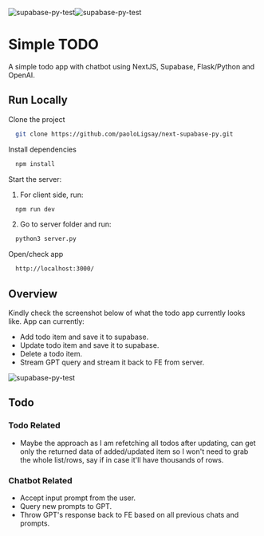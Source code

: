 ![supabase-py-test](https://github.com/paoloLigsay/todo-wt-chatbot/assets/58755638/0124d7d7-0db8-4706-9e0c-a67855293cbd)![supabase-py-test](https://github.com/paoloLigsay/todo-wt-chatbot/assets/58755638/19661e1b-eb8a-42bd-bad4-be88a7055f0c)
# Simple TODO

A simple todo app with chatbot using NextJS, Supabase, Flask/Python and OpenAI.


## Run Locally

Clone the project

```bash
  git clone https://github.com/paoloLigsay/next-supabase-py.git
```

Install dependencies

```bash
  npm install
```

Start the server:

1. For client side, run:
```bash
  npm run dev
```

2. Go to server folder and run:
```bash
  python3 server.py
```

Open/check app

```bash
  http://localhost:3000/
```
## Overview

Kindly check the screenshot below of what the todo app currently looks like. App can currently:
- Add todo item and save it to supabase.
- Update todo item and save it to supabase.
- Delete a todo item.
- Stream GPT query and stream it back to FE from server.

![supabase-py-test](https://github.com/paoloLigsay/todo-wt-chatbot/assets/58755638/fe75ddea-5cac-49b2-b101-a3004f998ac1)


## Todo

### Todo Related
- Maybe the approach as I am refetching all todos after updating, can get only the returned data of added/updated item so I won't need to grab the whole list/rows, say if in case it'll have thousands of rows.

### Chatbot Related
- Accept input prompt from the user.
- Query new prompts to GPT.
- Throw GPT's response back to FE based on all previous chats and prompts.

